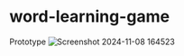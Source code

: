 # word-learning-game
Prototype
![Screenshot 2024-11-08 164523](https://github.com/user-attachments/assets/f329403d-4eec-4311-b8ff-d519cefa9625)
